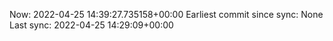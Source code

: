 Now: 2022-04-25 14:39:27.735158+00:00 Earliest commit since sync: None Last sync: 2022-04-25 14:29:09+00:00
